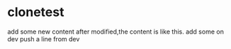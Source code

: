 # clonetest
add some new content
after modified,the content is like this.
add some on dev
push a line from dev

